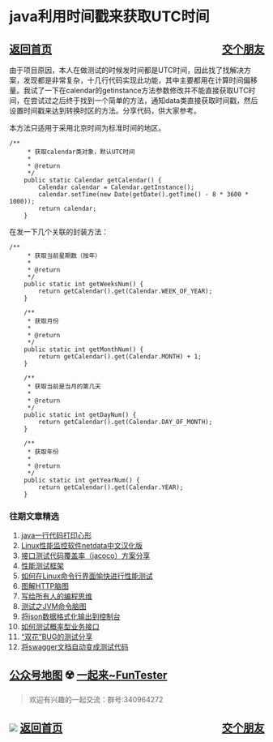 # java利用时间戳来获取UTC时间
<a href="/blog/home.html">返回首页</a><a href="/blog/交个朋友.html"  style="float:right;">交个朋友</a>
---

由于项目原因，本人在做测试的时候发时间都是UTC时间，因此找了找解决方案，发现都是非常复杂，十几行代码实现此功能，其中主要都用在计算时间偏移量。我试了一下在calendar的getinstance方法参数修改并不能直接获取UTC时间，在尝试过之后终于找到一个简单的方法，通知data类直接获取时间戳，然后设置时间戳来达到转换时区的方法。分享代码，供大家参考。

本方法只适用于采用北京时间为标准时间的地区。


```
/**
	 * 获取calendar类对象，默认UTC时间
	 *
	 * @return
	 */
	public static Calendar getCalendar() {
		Calendar calendar = Calendar.getInstance();
		calendar.setTime(new Date(getDate().getTime() - 8 * 3600 * 1000));
		return calendar;
	}
```
在发一下几个关联的封装方法：


```
/**
	 * 获取当前星期数（按年）
	 *
	 * @return
	 */
	public static int getWeeksNum() {
		return getCalendar().get(Calendar.WEEK_OF_YEAR);
	}
 
	/**
	 * 获取月份
	 *
	 * @return
	 */
	public static int getMonthNum() {
		return getCalendar().get(Calendar.MONTH) + 1;
	}
 
	/**
	 * 获取当前是当月的第几天
	 *
	 * @return
	 */
	public static int getDayNum() {
		return getCalendar().get(Calendar.DAY_OF_MONTH);
	}
 
	/**
	 * 获取年份
	 *
	 * @return
	 */
	public static int getYearNum() {
		return getCalendar().get(Calendar.YEAR);
	}
```
### 往期文章精选

1. [java一行代码打印心形](https://mp.weixin.qq.com/s/QPSryoSbViVURpSa9QXtpg)
2. [Linux性能监控软件netdata中文汉化版](https://mp.weixin.qq.com/s/fdXtK-5WwKnxjLZdyg6-nA)
3. [接口测试代码覆盖率（jacoco）方案分享](https://mp.weixin.qq.com/s/D73Sq6NLjeRKN8aCpGLOjQ)
4. [性能测试框架](https://mp.weixin.qq.com/s/3_09j7-5ex35u30HQRyWug)
5. [如何在Linux命令行界面愉快进行性能测试](https://mp.weixin.qq.com/s/fwGqBe1SpA2V0lPfAOd04Q)
6. [图解HTTP脑图](https://mp.weixin.qq.com/s/100Vm8FVEuXs0x6rDGTipw)
7. [写给所有人的编程思维](https://mp.weixin.qq.com/s/Oj33UCnYfbUgzsBzEm2GPQ)
8. [测试之JVM命令脑图](https://mp.weixin.qq.com/s/qprqyv0j3SCvGw1HMjbaMQ)
9. [将json数据格式化输出到控制台](https://mp.weixin.qq.com/s/2IPwvh-33Ov2jBh0_L8shA)
10. [如何测试概率型业务接口](https://mp.weixin.qq.com/s/kUVffhjae3eYivrGqo6ZMg)
11. [“双花”BUG的测试分享](https://mp.weixin.qq.com/s/0dsBsssNfg-seJ_tu9zFaQ)
12. [将swagger文档自动变成测试代码](https://mp.weixin.qq.com/s/SY8mVenj0zMe5b47GS9VSQ)

## [公众号地图](https://mp.weixin.qq.com/s/36RbP20beZ8oWJ9nLAxG3g) ☢️ [一起来~FunTester](http://mp.weixin.qq.com/s?__biz=MzU4MTE2NDEyMQ==&mid=2247483866&idx=3&sn=2ef9d9bdcc49b5e52fcb3b6f35396a5e&chksm=fd4a8cecca3d05fafee68d4a9f9024ffc950cb66809d28f0ec3f8ee1ce280349f27d5352314c&scene=21#wechat_redirect)



> 欢迎有兴趣的一起交流：群号:340964272

![](/blog/pic/201712120951590031.png)
<a href="/blog/home.html">返回首页</a><a href="/blog/交个朋友.html"  style="float:right;">交个朋友</a>
---
<script src="/blog/js/bubbly.js"></script>
<script src="/blog/js/article.js"></script>